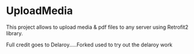 # UploadMedia
This project allows to upload media & pdf files to any server using Retrofit2 library.

Full credit goes to Delaroy.....Forked used to try out the delaroy work
